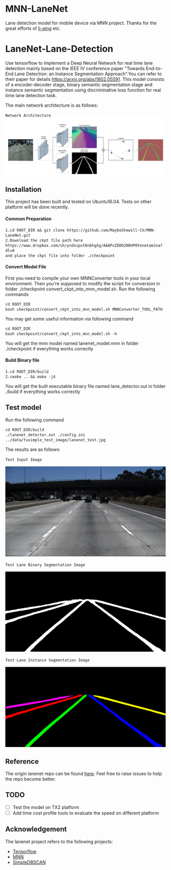 # MNN-LaneNet
Lane detection model for mobile device via MNN project. Thanks for the
great efforts of [li-qing](https://github.com/li-qing) etc.

# LaneNet-Lane-Detection
Use tensorflow to implement a Deep Neural Network for real time lane
detection mainly based on the IEEE IV conference paper "Towards
End-to-End Lane Detection: an Instance Segmentation Approach".You can
refer to their paper for details https://arxiv.org/abs/1802.05591. This
model consists of a encoder-decoder stage, binary semantic segmentation
stage and instance semantic segmentation using discriminative loss
function for real time lane detection task.

The main network architecture is as follows:

`Network Architecture`
![NetWork_Architecture](./data/source_image/network_architecture.png)

## Installation
This project has been built and tested on Ubuntu16.04. Tests on other
platform will be done recently.

#### Common Preparation

```
1.cd ROOT_DIR && git clone https://github.com/MaybeShewill-CV/MNN-LaneNet.git
2.Download the ckpt file path here https://www.dropbox.com/sh/yndoipxt6nbhg5g/AAAPxZDDO2N0HP0YonetamJoa?dl=0
and place the ckpt file into folder ./checkpoint
```

#### Convert Model File

First you need to compile your own MNNConverter tools in your local
environment. Then you're supposed to modify the script for conversion in
folder ./checkpoint convert_ckpt_into_mnn_model.sh. Run the following
commands
```
cd ROOT_DIR
bash checkpoint/convert_ckpt_into_mnn_model.sh MNNConverter_TOOL_PATH
```
You may get some useful information via following command
```
cd ROOT_DIR
bash checkpoint/convert_ckpt_into_mnn_model.sh -h
```
You will get the mnn model named lanenet_model.mnn in folder ./checkpoint
if everything works correctly

#### Build Binary file

```
1.cd ROOT_DIR/build
2.cmake .. && make -j4
```
You will get the built executable binary file named lane_detector.out in
folder ./build if everything works correctly

## Test model

Run the following command
```
cd ROOT_DIR/build
./lanenet_detector.out ./config.ini ../data/tusimple_test_image/lanenet_test.jpg
```

The results are as follows:

`Test Input Image`

![Test Input](./data/tusimple_test_image/lanenet_test.jpg)

`Test Lane Binary Segmentation Image`

![Test Lane_Binary_Seg](./data/source_image/binary_ret.png)

`Test Lane Instance Segmentation Image`

![Test Lane_Instance_Seg](./data/source_image/instance_ret.png)

## Reference

The origin lanenet repo can be found [here](https://github.com/MaybeShewill-CV/lanenet-lane-detection).
Feel free to raise issues to help the repo become better.

## TODO
- [ ] Test the model on TX2 platform
- [ ] Add time cost profile tools to evaluate the speed on different
platform

## Acknowledgement

The lanenet project refers to the following projects:

- [Tensorflow](https://github.com/tensorflow/tensorflow)
- [MNN](https://github.com/alibaba/MNN)
- [SimpleDBSCAN](https://github.com/CallmeNezha/SimpleDBSCAN)
